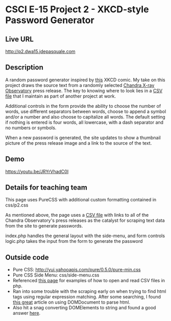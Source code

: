# CSCI E-15 Project 2 - XKCD-style Password Generator

## Live URL
<http://p2.dwa15.jdepasquale.com>

## Description
A random password generator inspired by [this](http://xkcd.com/936/) XKCD comic.
My take on this project draws the source text from a randomly selected [Chandra
X-ray Observatory](http://chandra.si.edu) press release. The key to knowing where
to look lies in a [CSV file](https://github.com/depasq/chandra_skymap/blob/master/cxc_sources.csv)
that I maintain as part of another project at work.

Additional controls in the form provide the ability to choose the number of words,
use different separators between words, choose to append a symbol and/or a number and
also choose to capitalize all words. The default setting if nothing is entered is
four words, all lowercase, with a dash separator and no numbers or symbols.

When a new password is generated, the site updates to show a thumbnail picture of
the press release image and a link to the source of the text.  


## Demo
https://youtu.be/JRYrVhadC0I

## Details for teaching team
This page uses PureCSS with additional custom formatting contained in css/p2.css

As mentioned above, the page uses a [CSV file](https://github.com/depasq/chandra_skymap/blob/master/cxc_sources.csv) with links to all of the Chandra
Observatory's press releases as the catalyst for scraping text data from the site
to generate passwords.  

index.php handles the general layout with the side-menu, and form controls
logic.php takes the input from the form to generate the password

## Outside code
* Pure CSS: http://yui.yahooapis.com/pure/0.5.0/pure-min.css
* Pure CSS Side Menu: css/side-menu.css
* Referenced [this page](http://www.codedevelopr.com/articles/reading-csv-files-into-php-array/)
for examples of how to open and read CSV files in php.
* Ran into some trouble with the scraping early on when trying to find html tags
using regular expression matching. After some searching, I found [this great](http://blog.cnizz.com/2012/10/12/scrape-faster-with-php-domdocument-and-safely-with-tor/)
article on using DOMDocument to parse html.
* Also hit a snag converting DOMElements to string and found a good answer [here](http://stackoverflow.com/questions/8964674/php-domdocument-how-to-convert-node-value-to-string).
